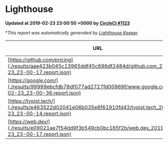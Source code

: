 
# Lighthouse

**Updated at 2019-02-23 23:00:50 +0000 by [CircleCI #1123](https://circleci.com/gh/ItinerisLtd/lighthouse-keeper-example/1123)**

**This report was automatically generated by [Lighthouse Keeper](https://github.com/itinerisltd/lighthouse-keeper)*

| URL | Performance | Accessibility | Best Practices | SEO | PWA | Updated At |
| --- | --- | --- | --- | --- | --- | --- |
| [https://github.com/pricing](./results/aae423b045c13965ddf45c696df2484d/github.com_2019-02-23_23-00-17.report.json) | 0.73 | 0.89 | 0.93 | 0.9 | 0.58 | 2019-02-23T23:00:17.209Z |
| [https://google.com/](./results/99999ebcfdb78df077ad2727fd00969f/www.google.com_2019-02-23_23-00-36.report.json) | 0.95 | 0.71 | 0.93 | 0.8 | 0.58 | 2019-02-23T23:00:36.631Z |
| [https://typist.tech/](./results/e463522d02041e06b035e8f61910fd43/typist.tech_2019-02-23_23-00-14.report.json) | 1 |  |  |  |  | 2019-02-23T23:00:14.455Z |
| [https://web.dev/](./results/e09021ae7f54dd9f3b549cb0bc165f2b/web.dev_2019-02-23_23-00-17.report.json) | 0.9 | 0.93 | 1 | 0.91 | 1 | 2019-02-23T23:00:17.202Z |
